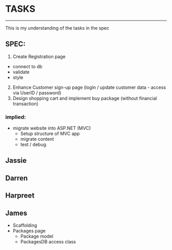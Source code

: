 # TASKS
-----
This is my understanding of the tasks in the spec

## SPEC:
1. Create Registration page
  - connect to db
  - validate
  - style
2. Enhance Customer sign-up page (login / update customer data - access via UserID / password)  
3. Design shopping cart and implement buy package (without financial transaction)

### implied:
- migrate website into ASP.NET (MVC)
  - Setup structure of MVC app
  - migrate content
  - test / debug


## Jassie

## Darren

## Harpreet

## James
- Scaffolding
- Packages page
  - Package model
  - PackagesDB access class
